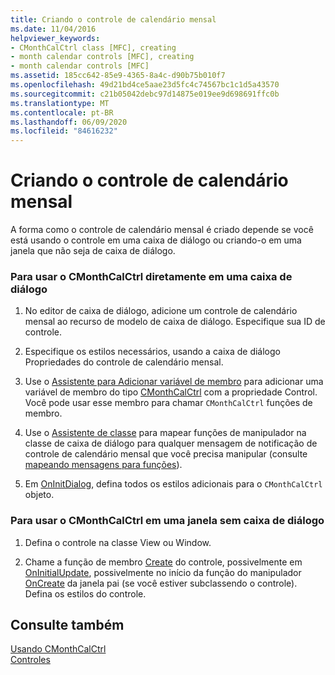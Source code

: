 ```yaml
---
title: Criando o controle de calendário mensal
ms.date: 11/04/2016
helpviewer_keywords:
- CMonthCalCtrl class [MFC], creating
- month calendar controls [MFC], creating
- month calendar controls [MFC]
ms.assetid: 185cc642-85e9-4365-8a4c-d90b75b010f7
ms.openlocfilehash: 49d21bd4ce5aae23d5fc4c74567bc1c1d5a43570
ms.sourcegitcommit: c21b05042debc97d14875e019ee9d698691ffc0b
ms.translationtype: MT
ms.contentlocale: pt-BR
ms.lasthandoff: 06/09/2020
ms.locfileid: "84616232"
---
```

# <a name="creating-the-month-calendar-control"></a>Criando o controle de calendário mensal

A forma como o controle de calendário mensal é criado depende se você está usando o controle em uma caixa de diálogo ou criando-o em uma janela que não seja de caixa de diálogo.

### <a name="to-use-cmonthcalctrl-directly-in-a-dialog-box"></a>Para usar o CMonthCalCtrl diretamente em uma caixa de diálogo

1. No editor de caixa de diálogo, adicione um controle de calendário mensal ao recurso de modelo de caixa de diálogo. Especifique sua ID de controle.

1. Especifique os estilos necessários, usando a caixa de diálogo Propriedades do controle de calendário mensal.

1. Use o [Assistente para Adicionar variável de membro](../ide/adding-a-member-variable-visual-cpp.md) para adicionar uma variável de membro do tipo [CMonthCalCtrl](reference/cmonthcalctrl-class.md) com a propriedade Control. Você pode usar esse membro para chamar `CMonthCalCtrl` funções de membro.

1. Use o [Assistente de classe](reference/mfc-class-wizard.md) para mapear funções de manipulador na classe de caixa de diálogo para qualquer mensagem de notificação de controle de calendário mensal que você precisa manipular (consulte [mapeando mensagens para funções](reference/mapping-messages-to-functions.md)).

1. Em [OnInitDialog](reference/cdialog-class.md#oninitdialog), defina todos os estilos adicionais para o `CMonthCalCtrl` objeto.

### <a name="to-use-cmonthcalctrl-in-a-nondialog-window"></a>Para usar o CMonthCalCtrl em uma janela sem caixa de diálogo

1. Defina o controle na classe View ou Window.

1. Chame a função de membro [Create](reference/cmonthcalctrl-class.md#create) do controle, possivelmente em [OnInitialUpdate](reference/cview-class.md#oninitialupdate), possivelmente no início da função do manipulador [OnCreate](reference/cwnd-class.md#oncreate) da janela pai (se você estiver subclassendo o controle). Defina os estilos do controle.

## <a name="see-also"></a>Consulte também

[Usando CMonthCalCtrl](using-cmonthcalctrl.md)<br/>
[Controles](controls-mfc.md)
